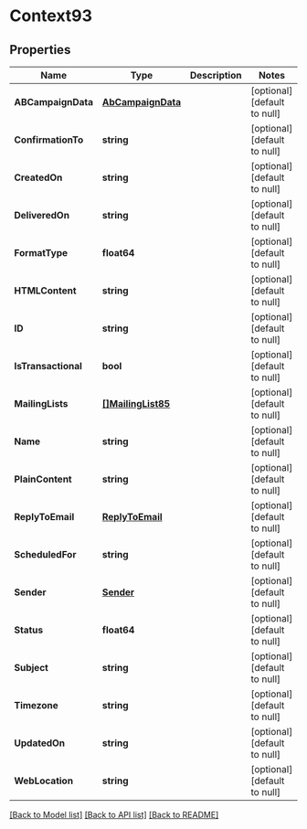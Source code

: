 # Context93

## Properties
Name | Type | Description | Notes
------------ | ------------- | ------------- | -------------
**ABCampaignData** | [**AbCampaignData**](ABCampaignData.md) |  | [optional] [default to null]
**ConfirmationTo** | **string** |  | [optional] [default to null]
**CreatedOn** | **string** |  | [optional] [default to null]
**DeliveredOn** | **string** |  | [optional] [default to null]
**FormatType** | **float64** |  | [optional] [default to null]
**HTMLContent** | **string** |  | [optional] [default to null]
**ID** | **string** |  | [optional] [default to null]
**IsTransactional** | **bool** |  | [optional] [default to null]
**MailingLists** | [**[]MailingList85**](MailingList85.md) |  | [optional] [default to null]
**Name** | **string** |  | [optional] [default to null]
**PlainContent** | **string** |  | [optional] [default to null]
**ReplyToEmail** | [**ReplyToEmail**](ReplyToEmail.md) |  | [optional] [default to null]
**ScheduledFor** | **string** |  | [optional] [default to null]
**Sender** | [**Sender**](Sender.md) |  | [optional] [default to null]
**Status** | **float64** |  | [optional] [default to null]
**Subject** | **string** |  | [optional] [default to null]
**Timezone** | **string** |  | [optional] [default to null]
**UpdatedOn** | **string** |  | [optional] [default to null]
**WebLocation** | **string** |  | [optional] [default to null]

[[Back to Model list]](../README.md#documentation-for-models) [[Back to API list]](../README.md#documentation-for-api-endpoints) [[Back to README]](../README.md)


